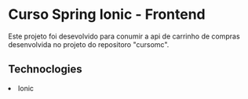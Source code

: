 # Curso Spring Ionic - Frontend
Este projeto foi desevolvido para conumir a api de carrinho de compras desenvolvida no projeto do repositoro "cursomc".

## Technoclogies

 <li>Ionic</li>

